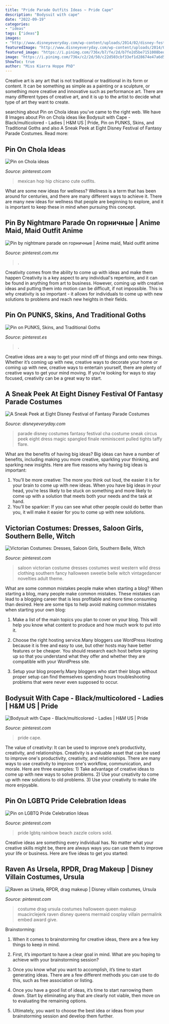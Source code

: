 ```yaml
---
title: "Pride Parade Outfits Ideas ~ Pride Cape"
description: "Bodysuit with cape"
date: "2022-09-19"
categories:
- "ideas"
tags: ["ideas"]
images:
- "http://www.disneyeveryday.com/wp-content/uploads/2014/02/disney-festival-of-fantasy-parade-cha-cha-girl.jpg"
featuredImage: "http://www.disneyeveryday.com/wp-content/uploads/2014/02/disney-festival-of-fantasy-parade-cha-cha-girl.jpg"
featured_image: "https://i.pinimg.com/736x/b7/fe/2d/b7fe2d5be7151008bed9f35f2ff125ae.jpg"
image: "https://i.pinimg.com/736x/c2/2d/50/c22d503cbf33ef1d28674e47a6d57a23--gothic-fashion-grunge-fashion.jpg"
ShowToc: true
author: "Miss Kiarra Hoppe PhD"
---
```



Creative art is any art that is not traditional or traditional in its form or content. It can be something as simple as a painting or a sculpture, or something more creative and innovative such as performance art. There are many different types of creative art, and it is up to the artist to decide what type of art they want to create.

	

		
searching about Pin on Chola ideas you've came to the right web. We have 8 Images about Pin on Chola ideas like Bodysuit with Cape - Black/multicolored - Ladies | H&amp;M US | Pride, Pin on PUNKS, Skins, and Traditional Goths and also A Sneak Peek at Eight Disney Festival of Fantasy Parade Costumes. Read more:
		
    
## Pin On Chola Ideas

<img loading=lazy src="https://i.pinimg.com/736x/94/6e/64/946e64fbaa39ca79a975c7111d5a7ea0.jpg" onerror="this.onerror=null;this.src='https://tse3.mm.bing.net/th?id=OIP.CsLWyj3Mt2EaGg8jqcZhfwHaLK&amp;pid=15.1';" alt="Pin on Chola ideas">

_Source: pinterest.com_

>mexican hop hip chicano cute outfits. 

	

What are some new ideas for wellness?
Wellness is a term that has been around for centuries, and there are many different ways to achieve it. There are many new ideas for wellness that people are beginning to explore, and it is important to keep these in mind when pursuing this concept.

    
## Pin By Nightmare Parade On горничные | Anime Maid, Maid Outfit Anime

<img loading=lazy src="https://i.pinimg.com/736x/b7/fe/2d/b7fe2d5be7151008bed9f35f2ff125ae.jpg" onerror="this.onerror=null;this.src='https://tse1.mm.bing.net/th?id=OIP.0EvPFuiUa3LNrCf9svqS4wHaKd&amp;pid=15.1';" alt="Pin by nightmare parade on горничные | Anime maid, Maid outfit anime">

_Source: pinterest.com.mx_

>. 

	

Creativity comes from the ability to come up with ideas and make them happen
Creativity is a key aspect to any individual's repertoire, and it can be found in anything from art to business. However, coming up with creative ideas and putting them into motion can be difficult, if not impossible. This is why creativity is so important - it allows for individuals to come up with new solutions to problems and reach new heights in their fields.

    
## Pin On PUNKS, Skins, And Traditional Goths

<img loading=lazy src="https://i.pinimg.com/736x/c2/2d/50/c22d503cbf33ef1d28674e47a6d57a23--gothic-fashion-grunge-fashion.jpg" onerror="this.onerror=null;this.src='https://tse4.mm.bing.net/th?id=OIP.en1BnfZDm5Wrj_GIiTAasgHaLG&amp;pid=15.1';" alt="Pin on PUNKS, Skins, and Traditional Goths">

_Source: pinterest.es_

>. 

	

Creative ideas are a way to get your mind off of things and onto new things. Whether it’s coming up with new, creative ways to decorate your home or coming up with new, creative ways to entertain yourself, there are plenty of creative ways to get your mind moving. If you’re looking for ways to stay focused, creativity can be a great way to start.

    
## A Sneak Peek At Eight Disney Festival Of Fantasy Parade Costumes

<img loading=lazy src="http://www.disneyeveryday.com/wp-content/uploads/2014/02/disney-festival-of-fantasy-parade-cha-cha-girl.jpg" onerror="this.onerror=null;this.src='https://tse2.mm.bing.net/th?id=OIP.4YVPlHlJwqEY3CLeP1aggwHaJ2&amp;pid=15.1';" alt="A Sneak Peek at Eight Disney Festival of Fantasy Parade Costumes">

_Source: disneyeveryday.com_

>parade disney costumes fantasy festival cha costume sneak circus peek eight dress magic spangled finale reminiscent pulled tights taffy flare. 

	

What are the benefits of having big ideas?
Big ideas can have a number of benefits, including making you more creative, sparkling your thinking, and sparking new insights. Here are five reasons why having big ideas is important: 
1. You’ll be more creative: The more you think out loud, the easier it is for your brain to come up with new ideas. When you have big ideas in your head, you’re less likely to be stuck on something and more likely to come up with a solution that meets both your needs and the task at hand. 
2. You’ll be sparkier: If you can see what other people could do better than you, it will make it easier for you to come up with new solutions.

    
## Victorian Costumes: Dresses, Saloon Girls, Southern Belle, Witch

<img loading=lazy src="https://i.pinimg.com/736x/a6/fd/d3/a6fdd3ae3b4105eb100d50734b6b682c--saloon-girl-costumes-western-costumes.jpg" onerror="this.onerror=null;this.src='https://tse2.mm.bing.net/th?id=OIP.TFSU9wEute6uAqfeuKPKzQHaOI&amp;pid=15.1';" alt="Victorian Costumes: Dresses, Saloon Girls, Southern Belle, Witch">

_Source: pinterest.com_

>saloon victorian costume dresses costumes west western wild dress clothing southern fancy halloween sweetie belle witch vintagedancer novelties adult theme. 

	

What are some common mistakes people make when starting a blog?
When starting a blog, many people make common mistakes. These mistakes can lead to a blogging career that is less profitable and more time consuming than desired. Here are some tips to help avoid making common mistakes when starting your own blog:
1. Make a list of the main topics you plan to cover on your blog. This will help you know what content to produce and how much work to put into it.

2. Choose the right hosting service.Many bloggers use WordPress Hosting because it is free and easy to use, but other hosts may have better features or be cheaper. You should research each host before signing up so that you understand what they offer and whether they are compatible with your WordPress site.

3. Setup your blog properly.Many bloggers who start their blogs without proper setup can find themselves spending hours troubleshooting problems that were never even supposed to occur.

    
## Bodysuit With Cape - Black/multicolored - Ladies | H&amp;M US | Pride

<img loading=lazy src="https://i.pinimg.com/736x/cd/91/b9/cd91b9cf910a4a0e6c8cd35b0e975c0b.jpg" onerror="this.onerror=null;this.src='https://tse1.mm.bing.net/th?id=OIP.ZP7LaYsVYLc5fVtftTKN3wHaLI&amp;pid=15.1';" alt="Bodysuit with Cape - Black/multicolored - Ladies | H&amp;M US | Pride">

_Source: pinterest.com_

>pride cape. 

	

The value of creativity: It can be used to improve one’s productivity, creativity, and relationships.
Creativity is a valuable asset that can be used to improve one's productivity, creativity, and relationships. There are many ways to use creativity to improve one's workflow, communication, and morale. Here are three examples: 1) Take advantage of creative ideas to come up with new ways to solve problems. 2) Use your creativity to come up with new solutions to old problems. 3) Use your creativity to make life more enjoyable.

    
## Pin On LGBTQ Pride Celebration Ideas

<img loading=lazy src="https://i.pinimg.com/736x/3b/06/3d/3b063d4e66afec1b8d3e518ac65beb29.jpg" onerror="this.onerror=null;this.src='https://tse1.mm.bing.net/th?id=OIP.mYwgpreSNvaitECpjCxFxgHaLH&amp;pid=15.1';" alt="Pin on LGBTQ Pride Celebration Ideas">

_Source: pinterest.com_

>pride lgbtq rainbow beach zazzle colors sold. 

	

Creative ideas are something every individual has. No matter what your creative skills might be, there are always ways you can use them to improve your life or business. Here are five ideas to get you started: 

    
## Raven As Ursela, RPDR, Drag Makeup | Disney Villain Costumes, Ursula

<img loading=lazy src="https://i.pinimg.com/736x/54/47/cf/5447cf4298376a044164247a6a039c03--little-mermaid-cosplay-little-mermaid-ursula-costume.jpg" onerror="this.onerror=null;this.src='https://tse1.mm.bing.net/th?id=OIP.7Nt-RrFr-DCBrzNEnE_cYwHaPH&amp;pid=15.1';" alt="Raven as Ursela, RPDR, drag makeup | Disney villain costumes, Ursula">

_Source: pinterest.com_

>costume drag ursula costumes halloween queen makeup muacirclejerk raven disney queens mermaid cosplay villain permalink embed award give. 

	

Brainstorming:
1. When it comes to brainstorming for creative ideas, there are a few key things to keep in mind.
2. First, it’s important to have a clear goal in mind. What are you hoping to achieve with your brainstorming session?

3. Once you know what you want to accomplish, it’s time to start generating ideas. There are a few different methods you can use to do this, such as free association or listing.

4. Once you have a good list of ideas, it’s time to start narrowing them down. Start by eliminating any that are clearly not viable, then move on to evaluating the remaining options.

5. Ultimately, you want to choose the best idea or ideas from your brainstorming session and develop them further.

